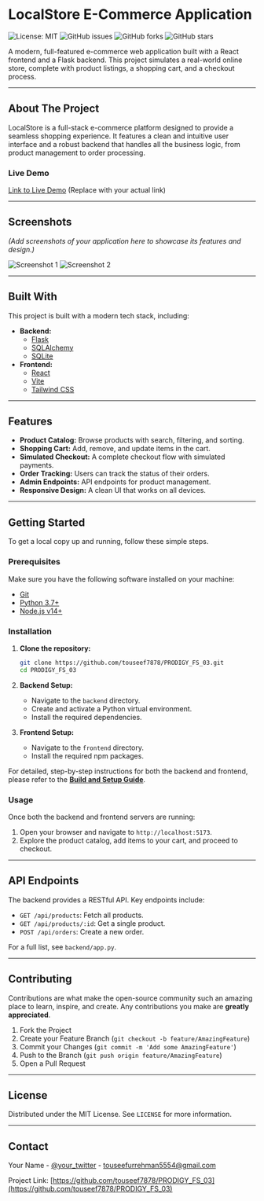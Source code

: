# LocalStore E-Commerce Application

![License: MIT](https://img.shields.io/badge/License-MIT-yellow.svg)
![GitHub issues](https://img.shields.io/github/issues/touseef7878/PRODIGY_FS_03)
![GitHub forks](https://img.shields.io/github/forks/touseef7878/PRODIGY_FS_03)
![GitHub stars](https://img.shields.io/github/stars/touseef7878/PRODIGY_FS_03)

A modern, full-featured e-commerce web application built with a React frontend and a Flask backend. This project simulates a real-world online store, complete with product listings, a shopping cart, and a checkout process.

---

## About The Project

LocalStore is a full-stack e-commerce platform designed to provide a seamless shopping experience. It features a clean and intuitive user interface and a robust backend that handles all the business logic, from product management to order processing.

### Live Demo

[Link to Live Demo](https://your-live-demo-link.com) (Replace with your actual link)

---

## Screenshots

*(Add screenshots of your application here to showcase its features and design.)*

![Screenshot 1](https://via.placeholder.com/468x300?text=Homepage)
![Screenshot 2](https://via.placeholder.com/468x300?text=Product+Page)

---

## Built With

This project is built with a modern tech stack, including:

-   **Backend:**
    -   [Flask](https://flask.palletsprojects.com/)
    -   [SQLAlchemy](https://www.sqlalchemy.org/)
    -   [SQLite](https://www.sqlite.org/)
-   **Frontend:**
    -   [React](https://reactjs.org/)
    -   [Vite](https://vitejs.dev/)
    -   [Tailwind CSS](https://tailwindcss.com/)

---

## Features

-   **Product Catalog:** Browse products with search, filtering, and sorting.
-   **Shopping Cart:** Add, remove, and update items in the cart.
-   **Simulated Checkout:** A complete checkout flow with simulated payments.
-   **Order Tracking:** Users can track the status of their orders.
-   **Admin Endpoints:** API endpoints for product management.
-   **Responsive Design:** A clean UI that works on all devices.

---

## Getting Started

To get a local copy up and running, follow these simple steps.

### Prerequisites

Make sure you have the following software installed on your machine:

-   [Git](https://git-scm.com/)
-   [Python 3.7+](https://www.python.org/)
-   [Node.js v14+](https://nodejs.org/)

### Installation

1.  **Clone the repository:**
    ```sh
    git clone https://github.com/touseef7878/PRODIGY_FS_03.git
    cd PRODIGY_FS_03
    ```

2.  **Backend Setup:**
    -   Navigate to the `backend` directory.
    -   Create and activate a Python virtual environment.
    -   Install the required dependencies.

3.  **Frontend Setup:**
    -   Navigate to the `frontend` directory.
    -   Install the required npm packages.

For detailed, step-by-step instructions for both the backend and frontend, please refer to the **[Build and Setup Guide](./BUILD.md)**.

### Usage

Once both the backend and frontend servers are running:

1.  Open your browser and navigate to `http://localhost:5173`.
2.  Explore the product catalog, add items to your cart, and proceed to checkout.

---

## API Endpoints

The backend provides a RESTful API. Key endpoints include:

-   `GET /api/products`: Fetch all products.
-   `GET /api/products/:id`: Get a single product.
-   `POST /api/orders`: Create a new order.

For a full list, see `backend/app.py`.

---

## Contributing

Contributions are what make the open-source community such an amazing place to learn, inspire, and create. Any contributions you make are **greatly appreciated**.

1.  Fork the Project
2.  Create your Feature Branch (`git checkout -b feature/AmazingFeature`)
3.  Commit your Changes (`git commit -m 'Add some AmazingFeature'`)
4.  Push to the Branch (`git push origin feature/AmazingFeature`)
5.  Open a Pull Request

---

## License

Distributed under the MIT License. See `LICENSE` for more information.

---

## Contact

Your Name - [@your_twitter](https://twitter.com/your_twitter) - touseefurrehman5554@gmail.com

Project Link: [https://github.com/touseef7878/PRODIGY_FS_03](https://github.com/touseef7878/PRODIGY_FS_03)
